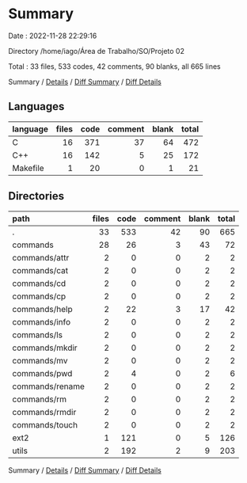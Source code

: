 # Summary

Date : 2022-11-28 22:29:16

Directory /home/iago/Área de Trabalho/SO/Projeto 02

Total : 33 files,  533 codes, 42 comments, 90 blanks, all 665 lines

Summary / [Details](details.md) / [Diff Summary](diff.md) / [Diff Details](diff-details.md)

## Languages
| language | files | code | comment | blank | total |
| :--- | ---: | ---: | ---: | ---: | ---: |
| C | 16 | 371 | 37 | 64 | 472 |
| C++ | 16 | 142 | 5 | 25 | 172 |
| Makefile | 1 | 20 | 0 | 1 | 21 |

## Directories
| path | files | code | comment | blank | total |
| :--- | ---: | ---: | ---: | ---: | ---: |
| . | 33 | 533 | 42 | 90 | 665 |
| commands | 28 | 26 | 3 | 43 | 72 |
| commands/attr | 2 | 0 | 0 | 2 | 2 |
| commands/cat | 2 | 0 | 0 | 2 | 2 |
| commands/cd | 2 | 0 | 0 | 2 | 2 |
| commands/cp | 2 | 0 | 0 | 2 | 2 |
| commands/help | 2 | 22 | 3 | 17 | 42 |
| commands/info | 2 | 0 | 0 | 2 | 2 |
| commands/ls | 2 | 0 | 0 | 2 | 2 |
| commands/mkdir | 2 | 0 | 0 | 2 | 2 |
| commands/mv | 2 | 0 | 0 | 2 | 2 |
| commands/pwd | 2 | 4 | 0 | 2 | 6 |
| commands/rename | 2 | 0 | 0 | 2 | 2 |
| commands/rm | 2 | 0 | 0 | 2 | 2 |
| commands/rmdir | 2 | 0 | 0 | 2 | 2 |
| commands/touch | 2 | 0 | 0 | 2 | 2 |
| ext2 | 1 | 121 | 0 | 5 | 126 |
| utils | 2 | 192 | 2 | 9 | 203 |

Summary / [Details](details.md) / [Diff Summary](diff.md) / [Diff Details](diff-details.md)